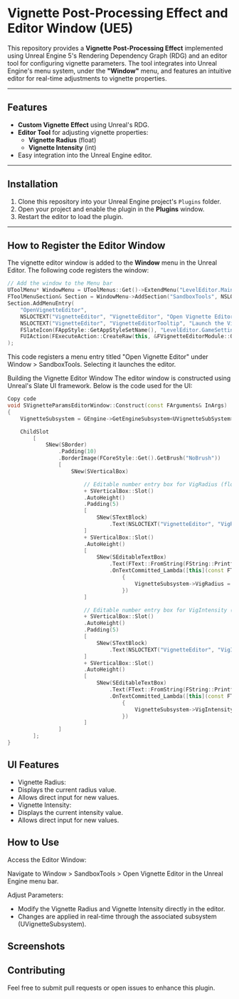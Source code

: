 # Vignette Post-Processing Effect and Editor Window (UE5)

This repository provides a **Vignette Post-Processing Effect** implemented using Unreal Engine 5's Rendering Dependency Graph (RDG) and an editor tool for configuring vignette parameters. The tool integrates into Unreal Engine's menu system, under the **"Window"** menu, and features an intuitive editor for real-time adjustments to vignette properties.

---

## Features
- **Custom Vignette Effect** using Unreal's RDG.
- **Editor Tool** for adjusting vignette properties:
  - **Vignette Radius** (float)
  - **Vignette Intensity** (int)
- Easy integration into the Unreal Engine editor.

---

## Installation
1. Clone this repository into your Unreal Engine project's `Plugins` folder.
2. Open your project and enable the plugin in the **Plugins** window.
3. Restart the editor to load the plugin.

---

## How to Register the Editor Window
The vignette editor window is added to the **Window** menu in the Unreal Editor. The following code registers the window:

```cpp
// Add the window to the Menu bar
UToolMenu* WindowMenu = UToolMenus::Get()->ExtendMenu("LevelEditor.MainMenu.Window");
FToolMenuSection& Section = WindowMenu->AddSection("SandboxTools", NSLOCTEXT("SandboxTools", "SandboxToolsSection", "SandboxTools"));
Section.AddMenuEntry(
    "OpenVignetteEditor",
    NSLOCTEXT("VignetteEditor", "VignetteEditor", "Open Vignette Editor"),
    NSLOCTEXT("VignetteEditor", "VignetteEditorTooltip", "Launch the Vignette Editor window"),
    FSlateIcon(FAppStyle::GetAppStyleSetName(), "LevelEditor.GameSettings"),
    FUIAction(FExecuteAction::CreateRaw(this, &FVignetteEditorModule::OpenVignetteEditor))
);
```

This code registers a menu entry titled "Open Vignette Editor" under Window > SandboxTools. Selecting it launches the editor.

Building the Vignette Editor Window
The editor window is constructed using Unreal's Slate UI framework. Below is the code used for the UI:

```cpp
Copy code
void SVignetteParamsEditorWindow::Construct(const FArguments& InArgs)
{
    VignetteSubsystem = GEngine->GetEngineSubsystem<UVignetteSubSystem>();

    ChildSlot
        [
            SNew(SBorder)
                .Padding(10)
                .BorderImage(FCoreStyle::Get().GetBrush("NoBrush"))
                [
                    SNew(SVerticalBox)

                        // Editable number entry box for VigRadius (float)
                        + SVerticalBox::Slot()
                        .AutoHeight()
                        .Padding(5)
                        [
                            SNew(STextBlock)
                                .Text(NSLOCTEXT("VignetteEditor", "VigRadiusLabel", "Vignette Radius"))
                        ]
                        + SVerticalBox::Slot()
                        .AutoHeight()
                        [
                            SNew(SEditableTextBox)
                                .Text(FText::FromString(FString::Printf(TEXT("%.2f"), VignetteSubsystem->VigRadius)))
                                .OnTextCommitted_Lambda([this](const FText& NewText, ETextCommit::Type CommitType)
                                    {
                                        VignetteSubsystem->VigRadius = FCString::Atof(*NewText.ToString());
                                    })
                        ]

                        // Editable number entry box for VigIntensity (int)
                        + SVerticalBox::Slot()
                        .AutoHeight()
                        .Padding(5)
                        [
                            SNew(STextBlock)
                                .Text(NSLOCTEXT("VignetteEditor", "VigIntensityLabel", "Vignette Intensity"))
                        ]
                        + SVerticalBox::Slot()
                        .AutoHeight()
                        [
                            SNew(SEditableTextBox)
                                .Text(FText::FromString(FString::Printf(TEXT("%d"), VignetteSubsystem->VigIntensity)))
                                .OnTextCommitted_Lambda([this](const FText& NewText, ETextCommit::Type CommitType)
                                    {
                                        VignetteSubsystem->VigIntensity = FCString::Atoi(*NewText.ToString());
                                    })
                        ]
                ]
        ];
}
```

## UI Features
- Vignette Radius:
- Displays the current radius value.
- Allows direct input for new values.
- Vignette Intensity:
- Displays the current intensity value.
- Allows direct input for new values.

## How to Use
Access the Editor Window:

Navigate to Window > SandboxTools > Open Vignette Editor in the Unreal Engine menu bar.

Adjust Parameters:
- Modify the Vignette Radius and Vignette Intensity directly in the editor.
- Changes are applied in real-time through the associated subsystem (UVignetteSubsystem).

## Screenshots

## Contributing
Feel free to submit pull requests or open issues to enhance this plugin.
